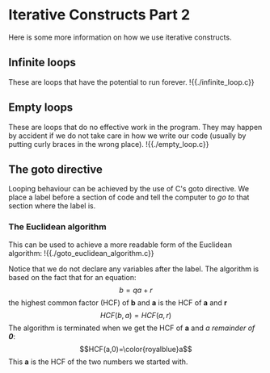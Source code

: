 # Iterative Constructs Part 2
Here is some more information on how we use iterative constructs.

## Infinite loops
These are loops that have the potential to run forever.
!{{./infinite_loop.c}}

## Empty loops
These are loops that do no effective work in the program. They may happen by accident 
if we do not take care in how we write our code (usually by putting curly braces in
the wrong place).
!{{./empty_loop.c}}

## The goto directive
Looping behaviour can be achieved by the use of C's goto directive. We place a label
before a section of code and tell the computer to *go to* that section where the label is. 

### The Euclidean algorithm
This can be used to achieve a more readable form of the Euclidean algorithm:
!{{./goto_euclidean_algorithm.c}}

Notice that we do not declare any variables after the label. The algorithm is based on the fact that for an equation:
$$b=qa+r$$
the highest common factor (HCF) of **b** and **a** is the HCF of **a** and **r**
$$HCF(b,a)=HCF(a,r)$$
The algorithm is terminated when we get the HCF of **a** and *a remainder of **0***:
$$HCF(a,0)=\color{royalblue}a$$
This **a** is the HCF of the two numbers we started with.
